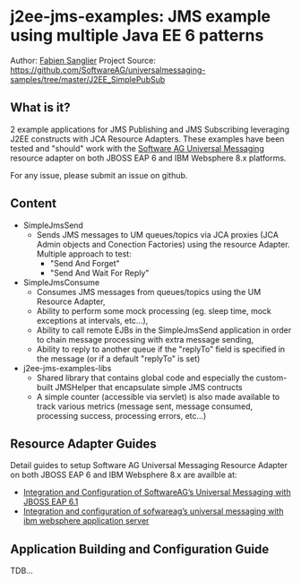 j2ee-jms-examples: JMS example using multiple Java EE 6 patterns
==============================================================================================

Author: [Fabien Sanglier](mailto:Fabien.Sanglier@softwareag.com)
Project Source: <https://github.com/SoftwareAG/universalmessaging-samples/tree/master/J2EE_SimplePubSub>

What is it?
-----------
2 example applications for JMS Publishing and JMS Subscribing leveraging J2EE constructs with JCA Resource Adapters.
These examples have been tested and "should" work with the [Software AG Universal Messaging](http://www2.softwareag.com/it/products/terracotta/universal_messaging.aspx) resource adapter
on both JBOSS EAP 6 and IBM Websphere 8.x platforms.

For any issue, please submit an issue on github.

Content
-------

* SimpleJmsSend
  * Sends JMS messages to UM queues/topics via JCA proxies (JCA Admin objects and Conection Factories) using the resource Adapter. Multiple approach to test:
    * "Send And Forget"
    * "Send And Wait For Reply"
* SimpleJmsConsume
  * Consumes JMS messages from queues/topics using the UM Resource Adapter,
  * Ability to perform some mock processing (eg. sleep time, mock exceptions at intervals, etc...),
  * Ability to call remote EJBs in the SimpleJmsSend application in order to chain message processing with extra message sending,
  * Ability to reply to another queue if the "replyTo" field is specified in the message (or if a default "replyTo" is set)
* j2ee-jms-examples-libs
  * Shared library that contains global code and especially the custom-built JMSHelper that encapsulate simple JMS contructs
  * A simple counter (accessible via servlet) is also made available to track various metrics (message sent, message consumed, processing success, processing errors, etc...)
  
Resource Adapter Guides
-----------------------

Detail guides to setup Software AG Universal Messaging Resource Adapter on both JBOSS EAP 6 and IBM Websphere 8.x are availble at:

* [Integration and Configuration of SoftwareAG’s Universal Messaging with JBOSS EAP 6.1](http://techcommunity.softwareag.com/web/guest/pwiki/-/wiki/Main/Integration+and+Configuration+of+SoftwareAG’s+Universal+Messaging+with+JBOSS+EAP+6.1)
* [Integration and configuration of sofwareag’s universal messaging with ibm websphere application server](http://techcommunity.softwareag.com/web/guest/pwiki/-/wiki/Main/integration+and+configuration+of+sofwareag’s+universal+messaging+with+ibm+websphere+application+server)

Application Building and Configuration Guide
--------------------------------------------

TDB...